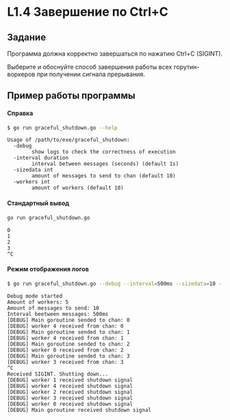 # L1.4 Завершение по Ctrl+C
## Задание
Программа должна корректно завершаться по нажатию Ctrl+C (SIGINT).

Выберите и обоснуйте способ завершения работы всех горутин-воркеров при получении сигнала прерывания.
## Пример работы программы
#### Справка
```bash
$ go run graceful_shutdown.go --help
```
```
Usage of /path/to/exe/graceful_shutdown:
  -debug
    	show logs to check the correctness of execution
  -interval duration
    	interval between messages (seconds) (default 1s)
  -sizedata int
    	amount of messages to send to chan (default 10)
  -workers int
    	amount of workers (default 10)
```

#### Стандартный вывод 
```bash
go run graceful_shutdown.go 
```
```
0
1
2
3
^C
```

#### Режим отображения логов
```bash 
$ go run graceful_shutdown.go --debug --interval=500ms --sizedata=10 --workers=5
```
```
Debug mode started
Amount of workers: 5
Amount of messages to send: 10
Interval beetween messages: 500ms
[DEBUG] Main goroutine sended to chan: 0
[DEBUG] worker 4 received from chan: 0
[DEBUG] Main goroutine sended to chan: 1
[DEBUG] worker 4 received from chan: 1
[DEBUG] Main goroutine sended to chan: 2
[DEBUG] worker 0 received from chan: 2
[DEBUG] Main goroutine sended to chan: 3
[DEBUG] worker 3 received from chan: 3
^C
Received SIGINT. Shutting down...
[DEBUG] worker 1 received shutdown signal
[DEBUG] worker 4 received shutdown signal
[DEBUG] worker 2 received shutdown signal
[DEBUG] worker 3 received shutdown signal
[DEBUG] worker 0 received shutdown signal
[DEBUG] Main goroutine received shutdown signal
```
